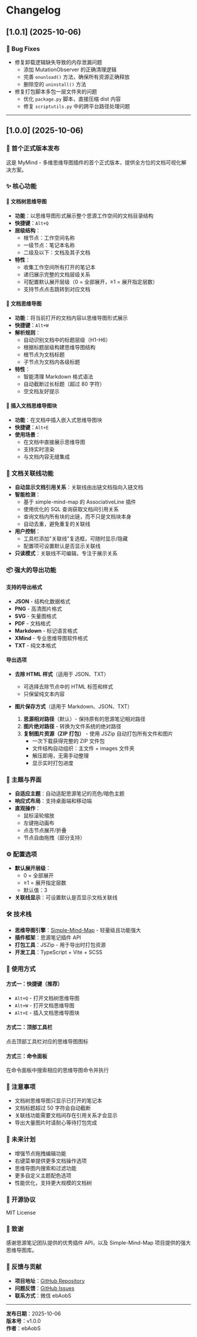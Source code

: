# Changelog

## [1.0.1] (2025-10-06)

### 🐛 Bug Fixes

- 修复卸载逻辑缺失导致的内存泄漏问题
  - 添加 MutationObserver 的正确清理逻辑
  - 完善 `onunload()` 方法，确保所有资源正确释放
  - 删除空的 `uninstall()` 方法
- 修复打包脚本多包一层文件夹的问题
  - 优化 `package.py` 脚本，直接压缩 dist 内容
  - 修复 `scriptutils.py` 中的跨平台路径处理问题

---

## [1.0.0] (2025-10-06)

### 🎉 首个正式版本发布

这是 MyMind - 多维思维导图插件的首个正式版本，提供全方位的文档可视化解决方案。

### ✨ 核心功能

#### 🌳 文档树思维导图
- **功能**：以思维导图形式展示整个思源工作空间的文档目录结构
- **快捷键**：`Alt+Q`
- **层级结构**：
  - 根节点：工作空间名称
  - 一级节点：笔记本名称
  - 二级及以下：文档及其子文档
- **特性**：
  - 收集工作空间所有打开的笔记本
  - 递归展示完整的文档层级关系
  - 可配置默认展开层级（0 = 全部展开，≥1 = 展开指定层数）
  - 支持节点点击跳转到对应文档

#### 📄 文档思维导图
- **功能**：将当前打开的文档内容以思维导图形式展示
- **快捷键**：`Alt+W`
- **解析规则**：
  - 自动识别文档中的标题层级（H1-H6）
  - 根据标题层级构建思维导图结构
  - 根节点为文档标题
  - 子节点为文档内各级标题
- **特性**：
  - 智能清理 Markdown 格式语法
  - 自动截断过长标题（超过 80 字符）
  - 空文档友好提示

#### 🔖 插入文档思维导图块
- **功能**：在文档中插入嵌入式思维导图块
- **快捷键**：`Alt+E`
- **使用场景**：
  - 在文档中直接展示思维导图
  - 支持实时渲染
  - 与文档内容无缝集成

### 🔗 文档关联线功能

- **自动显示文档引用关系**：关联线由出链文档指向入链文档
- **智能检测**：
  - 基于 simple-mind-map 的 AssociativeLine 插件
  - 使用优化的 SQL 查询获取文档间引用关系
  - 查询文档内所有块的出链，而不只是文档块本身
  - 自动去重，避免重复的关联线
- **用户控制**：
  - 工具栏添加"关联线"复选框，可随时显示/隐藏
  - 配置项可设置默认是否显示关联线
- **只读模式**：关联线不可编辑，专注于展示关系

### 📦 强大的导出功能

#### 支持的导出格式
- **JSON** - 结构化数据格式
- **PNG** - 高清图片格式
- **SVG** - 矢量图格式
- **PDF** - 文档格式
- **Markdown** - 标记语言格式
- **XMind** - 专业思维导图软件格式
- **TXT** - 纯文本格式

#### 导出选项
- **去除 HTML 样式**（适用于 JSON、TXT）
  - 可选择去除节点中的 HTML 标签和样式
  - 只保留纯文本内容
  
- **图片保存方式**（适用于 Markdown、JSON、TXT）
  1. **思源相对路径**（默认）- 保持原有的思源笔记相对路径
  2. **图片绝对路径** - 转换为文件系统的绝对路径
  3. **复制图片资源（ZIP 打包）** - 使用 JSZip 自动打包所有文件和图片
     - 一次下载获得完整的 ZIP 文件包
     - 文件结构自动组织：主文件 + images 文件夹
     - 解压即用，无需手动整理
     - 显示实时打包进度

### 🎨 主题与界面

- **自适应主题**：自动适配思源笔记的亮色/暗色主题
- **响应式布局**：支持桌面端和移动端
- **直观操作**：
  - 鼠标滚轮缩放
  - 左键拖动画布
  - 点击节点展开/折叠
  - 节点自由拖拽（部分支持）

### ⚙️ 配置选项

- **默认展开层级**：
  - 0 = 全部展开
  - ≥1 = 展开指定层数
  - 默认值：3
- **关联线显示**：可设置默认是否显示文档关联线

### 🛠️ 技术栈

- **思维导图引擎**：[Simple-Mind-Map](https://github.com/wanglin2/mind-map) - 轻量级且功能强大
- **插件框架**：思源笔记插件 API
- **打包工具**：JSZip - 用于导出时打包资源
- **开发工具**：TypeScript + Vite + SCSS

### 📝 使用方式

#### 方式一：快捷键（推荐）
- `Alt+Q` - 打开文档树思维导图
- `Alt+W` - 打开文档思维导图
- `Alt+E` - 插入文档思维导图块

#### 方式二：顶部工具栏
点击顶部工具栏对应的思维导图图标

#### 方式三：命令面板
在命令面板中搜索相应的思维导图命令并执行

### 🎯 注意事项

- 文档树思维导图只显示已打开的笔记本
- 文档标题超过 50 字符会自动截断
- 关联线功能需要文档间存在引用关系才会显示
- 导出大量图片时请耐心等待打包完成

### 🔮 未来计划

- 增强节点拖拽编辑功能
- 右键菜单提供更多文档操作选项
- 思维导图内搜索和过滤功能
- 更多自定义主题配色选项
- 性能优化，支持更大规模的文档树

### 📄 开源协议

MIT License

### 🤝 致谢

感谢思源笔记团队提供的优秀插件 API，以及 Simple-Mind-Map 项目提供的强大思维导图库。

### 📮 反馈与贡献

- **项目地址**：[GitHub Repository](https://github.com/ebAobS/mymind)
- **问题反馈**：[GitHub Issues](https://github.com/ebAobS/mymind/issues)
- **联系方式**：微信 ebAobS

---

**发布日期**：2025-10-06  
**版本号**：v1.0.0  
**作者**：ebAobS
